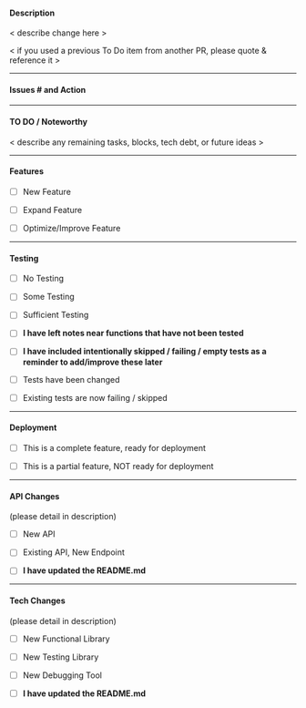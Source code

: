 #### Description

< describe change here >

< if you used a previous To Do item from another PR, please quote & reference it >


----
#### Issues # and Action

----
#### TO DO / Noteworthy
< describe any remaining tasks, blocks, tech debt, or future ideas >


----
#### Features
- [ ] New Feature
- [ ] Expand Feature
- [ ] Optimize/Improve Feature


----
#### Testing
- [ ] No Testing
- [ ] Some Testing
- [ ] Sufficient Testing

- [ ] **I have left notes near functions that have not been tested**
- [ ] **I have included intentionally skipped / failing / empty tests as a reminder to add/improve these later**

- [ ] Tests have been changed
- [ ] Existing tests are now failing / skipped

----
#### Deployment
- [ ] This is a complete feature, ready for deployment
- [ ] This is a partial feature, NOT ready for deployment


----
#### API Changes
(please detail in description)
- [ ] New API
- [ ] Existing API, New Endpoint

- [ ] **I have updated the README.md**

----
#### Tech Changes
(please detail in description)
- [ ] New Functional Library
- [ ] New Testing Library
- [ ] New Debugging Tool

- [ ] **I have updated the README.md**
